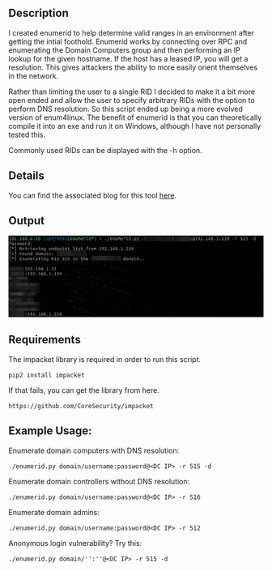 ## Description
I created enumerid to help determine valid ranges in an environment after getting the intial foothold. Enumerid works by connecting over RPC and enumerating the Domain Computers group and then performing an IP lookup for the given hostname. If the host has a leased IP, you will get a resolution. This gives attackers the ability to more easily orient themselves in the network.

Rather than limiting the user to a single RID I decided to make it a bit more open ended and allow the user to specify arbitrary RIDs with the option to perform DNS resolution. So this script ended up being a more evolved version of enum4linux. The benefit of enumerid is that you can theoretically compile it into an exe and run it on Windows, although I have not personally tested this.

Commonly used RIDs can be displayed with the -h option.

## Details
You can find the associated blog for this tool [here](https://gilks.github.io/post/enumerid/).

## Output
![enumerid example](example/enumerid_example.png "enumerid example")

## Requirements
The impacket library is required in order to run this script.
```
pip2 install impacket
```

If that fails, you can get the library from here.
```
https://github.com/CoreSecurity/impacket
```

## Example Usage:
Enumerate domain computers with DNS resolution:
```
./enumerid.py domain/username:password@<DC IP> -r 515 -d
```
Enumerate domain controllers without DNS resolution:
```
./enumerid.py domain/username:password@<DC IP> -r 516
```
Enumerate domain admins:
```
./enumerid.py domain/username:password@<DC IP> -r 512
```
Anonymous login vulnerability? Try this:
```
./enumerid.py domain/'':''@<DC IP> -r 515 -d
```